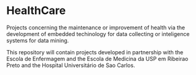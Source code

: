 # HealthCare
Projects concerning the maintenance or improvement of health via the development of embedded techinology for data collecting or inteligence systems for data mining.

This repository will contain projects developed in partnership with the Escola de Enfermagem and the Escola de Medicina da USP em Ribeirao Preto and the Hospital Universitário de Sao Carlos.
